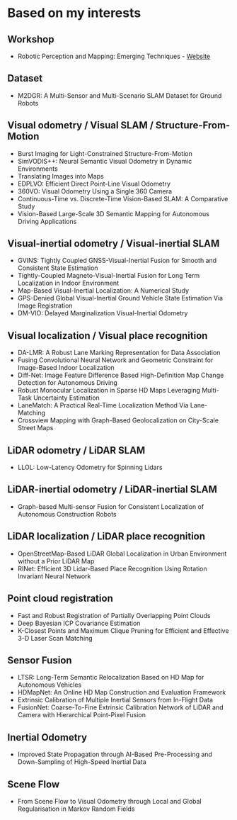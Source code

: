 # Based on my interests
## Workshop
- Robotic Perception and Mapping: Emerging Techniques - [Website](https://sites.google.com/view/ropm)  
## Dataset
- M2DGR: A Multi-Sensor and Multi-Scenario SLAM Dataset for Ground Robots
## Visual odometry / Visual SLAM / Structure-From-Motion
- Burst Imaging for Light-Constrained Structure-From-Motion
- SimVODIS++: Neural Semantic Visual Odometry in Dynamic Environments
- Translating Images into Maps
- EDPLVO: Efficient Direct Point-Line Visual Odometry
- 360VO: Visual Odometry Using a Single 360 Camera
- Continuous-Time vs. Discrete-Time Vision-Based SLAM: A Comparative Study
- Vision-Based Large-Scale 3D Semantic Mapping for Autonomous Driving Applications
## Visual-inertial odometry / Visual-inertial SLAM
- GVINS: Tightly Coupled GNSS-Visual-Inertial Fusion for Smooth and Consistent State Estimation
- Tightly-Coupled Magneto-Visual-Inertial Fusion for Long Term Localization in Indoor Environment
- Map-Based Visual-Inertial Localization: A Numerical Study
- GPS-Denied Global Visual-Inertial Ground Vehicle State Estimation Via Image Registration
- DM-VIO: Delayed Marginalization Visual-Inertial Odometry
## Visual localization / Visual place recognition
- DA-LMR: A Robust Lane Marking Representation for Data Association
- Fusing Convolutional Neural Network and Geometric Constraint for Image-Based Indoor Localization
- Diff-Net: Image Feature Difference Based High-Definition Map Change Detection for Autonomous Driving
- Robust Monocular Localization in Sparse HD Maps Leveraging Multi-Task Uncertainty Estimation
- LaneMatch: A Practical Real-Time Localization Method Via Lane-Matching
- Crossview Mapping with Graph-Based Geolocalization on City-Scale Street Maps
## LiDAR odometry / LiDAR SLAM
- LLOL: Low-Latency Odometry for Spinning Lidars
## LiDAR-inertial odometry / LiDAR-inertial SLAM
- Graph-based Multi-sensor Fusion for Consistent Localization of Autonomous Construction Robots
## LiDAR localization / LiDAR place recognition
- OpenStreetMap-Based LiDAR Global Localization in Urban Environment without a Prior LiDAR Map
- RINet: Efficient 3D Lidar-Based Place Recognition Using Rotation Invariant Neural Network
## Point cloud registration
- Fast and Robust Registration of Partially Overlapping Point Clouds
- Deep Bayesian ICP Covariance Estimation
- K-Closest Points and Maximum Clique Pruning for Efficient and Effective 3-D Laser Scan Matching
## Sensor Fusion
- LTSR: Long-Term Semantic Relocalization Based on HD Map for Autonomous Vehicles
- HDMapNet: An Online HD Map Construction and Evaluation Framework
- Extrinsic Calibration of Multiple Inertial Sensors from In-Flight Data
- FusionNet: Coarse-To-Fine Extrinsic Calibration Network of LiDAR and Camera with Hierarchical Point-Pixel Fusion
## Inertial Odometry
- Improved State Propagation through AI-Based Pre-Processing and Down-Sampling of High-Speed Inertial Data
## Scene Flow
- From Scene Flow to Visual Odometry through Local and Global Regularisation in Markov Random Fields
